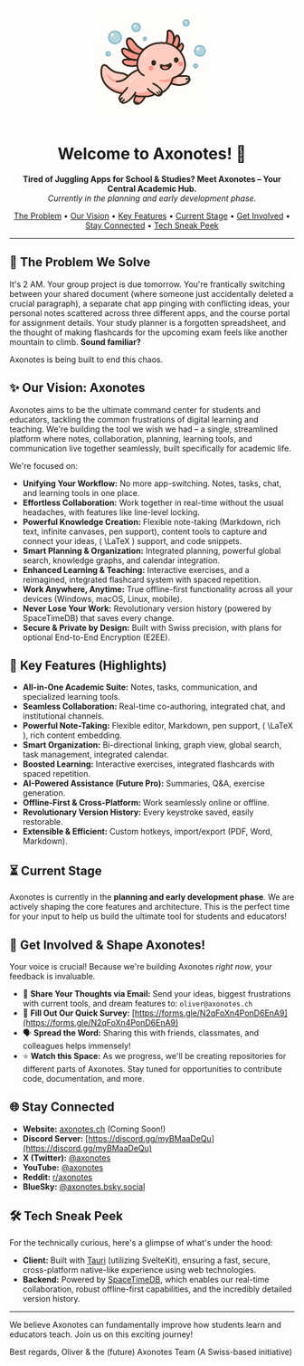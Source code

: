 <p align="center">
  <img src="https://raw.githubusercontent.com/axonotes/.github/refs/heads/main/logo_no_text.png" alt="Axonotes Logo" width="200"/>
</p>

<h1 align="center">Welcome to Axonotes! 🐙</h1>

<p align="center">
  <strong>Tired of Juggling Apps for School & Studies? Meet Axonotes – Your Central Academic Hub.</strong>
  <br />
  <em>Currently in the planning and early development phase.</em>
</p>

<p align="center">
  <a href="#-the-problem-we-solve">The Problem</a> •
  <a href="#-our-vision-axonotes">Our Vision</a> •
  <a href="#-key-features">Key Features</a> •
  <a href="#-current-stage">Current Stage</a> •
  <a href="#-get-involved--shape-axonotes">Get Involved</a> •
  <a href="#-stay-connected">Stay Connected</a> •
  <a href="#-tech-sneak-peek">Tech Sneak Peek</a>
</p>

---

## 🎯 The Problem We Solve

It's 2 AM. Your group project is due tomorrow. You're frantically switching between your shared document (where someone just accidentally deleted a crucial paragraph), a separate chat app pinging with conflicting ideas, your personal notes scattered across three different apps, and the course portal for assignment details. Your study planner is a forgotten spreadsheet, and the thought of making flashcards for the upcoming exam feels like another mountain to climb. **Sound familiar?**

Axonotes is being built to end this chaos.

## ✨ Our Vision: Axonotes

Axonotes aims to be the ultimate command center for students and educators, tackling the common frustrations of digital learning and teaching. We're building the tool we wish we had – a single, streamlined platform where notes, collaboration, planning, learning tools, and communication live together seamlessly, built specifically for academic life.

We're focused on:

*   **Unifying Your Workflow:** No more app-switching. Notes, tasks, chat, and learning tools in one place.
*   **Effortless Collaboration:** Work together in real-time without the usual headaches, with features like line-level locking.
*   **Powerful Knowledge Creation:** Flexible note-taking (Markdown, rich text, infinite canvases, pen support), content tools to capture and connect your ideas, \( \LaTeX \) support, and code snippets.
*   **Smart Planning & Organization:** Integrated planning, powerful global search, knowledge graphs, and calendar integration.
*   **Enhanced Learning & Teaching:** Interactive exercises, and a reimagined, integrated flashcard system with spaced repetition.
*   **Work Anywhere, Anytime:** True offline-first functionality across all your devices (Windows, macOS, Linux, mobile).
*   **Never Lose Your Work:** Revolutionary version history (powered by SpaceTimeDB) that saves every change.
*   **Secure & Private by Design:** Built with Swiss precision, with plans for optional End-to-End Encryption (E2EE).

## 🚀 Key Features (Highlights)

*   **All-in-One Academic Suite:** Notes, tasks, communication, and specialized learning tools.
*   **Seamless Collaboration:** Real-time co-authoring, integrated chat, and institutional channels.
*   **Powerful Note-Taking:** Flexible editor, Markdown, pen support, \( \LaTeX \), rich content embedding.
*   **Smart Organization:** Bi-directional linking, graph view, global search, task management, integrated calendar.
*   **Boosted Learning:** Interactive exercises, integrated flashcards with spaced repetition.
*   **AI-Powered Assistance (Future Pro):** Summaries, Q&A, exercise generation.
*   **Offline-First & Cross-Platform:** Work seamlessly online or offline.
*   **Revolutionary Version History:** Every keystroke saved, easily restorable.
*   **Extensible & Efficient:** Custom hotkeys, import/export (PDF, Word, Markdown).

## ⏳ Current Stage

Axonotes is currently in the **planning and early development phase**. We are actively shaping the core features and architecture. This is the perfect time for your input to help us build the ultimate tool for students and educators!

## 🤝 Get Involved & Shape Axonotes!

Your voice is crucial! Because we're building Axonotes *right now*, your feedback is invaluable.

*   📧 **Share Your Thoughts via Email:** Send your ideas, biggest frustrations with current tools, and dream features to: `oliver@axonotes.ch`
*   📝 **Fill Out Our Quick Survey:** [https://forms.gle/N2qFoXn4PonD6EnA9](https://forms.gle/N2qFoXn4PonD6EnA9)
*   🗣️ **Spread the Word:** Sharing this with friends, classmates, and colleagues helps immensely!
*   ⭐ **Watch this Space:** As we progress, we'll be creating repositories for different parts of Axonotes. Stay tuned for opportunities to contribute code, documentation, and more.

## 🌐 Stay Connected

*   **Website:** [axonotes.ch](https://axonotes.ch) (Coming Soon!)
*   **Discord Server:** [https://discord.gg/myBMaaDeQu](https://discord.gg/myBMaaDeQu)
*   **X (Twitter):** [@axonotes](https://twitter.com/axonotes)
*   **YouTube:** [@axonotes](https://youtube.com/@axonotes)
*   **Reddit:** [r/axonotes](https://www.reddit.com/r/Axonotes/)
*   **BlueSky:** [@axonotes.bsky.social](https://bsky.app/profile/axonotes.bsky.social)

## 🛠️ Tech Sneak Peek

For the technically curious, here's a glimpse of what's under the hood:

*   **Client:** Built with [Tauri](https://tauri.app/) (utilizing SvelteKit), ensuring a fast, secure, cross-platform native-like experience using web technologies.
*   **Backend:** Powered by [SpaceTimeDB](https://spacetimedb.com/), which enables our real-time collaboration, robust offline-first capabilities, and the incredibly detailed version history.

---

We believe Axonotes can fundamentally improve how students learn and educators teach. Join us on this exciting journey!

Best regards,
Oliver & the (future) Axonotes Team
(A Swiss-based initiative)
